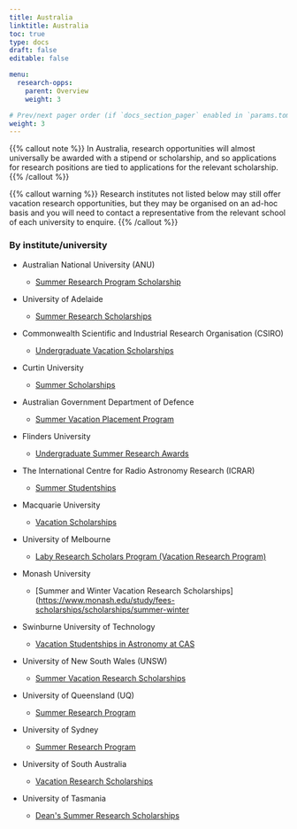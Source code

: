 ```yaml
---
title: Australia
linktitle: Australia
toc: true
type: docs
draft: false
editable: false

menu:
  research-opps:
    parent: Overview
    weight: 3

# Prev/next pager order (if `docs_section_pager` enabled in `params.toml`)
weight: 3
---
```


{{% callout note %}}
In Australia, research opportunities will almost universally be awarded with a stipend or scholarship, and so applications for research positions are tied to applications for the relevant scholarship.
{{% /callout %}}

{{% callout warning %}}
Research institutes not listed below may still offer vacation research opportunities, but they may be organised on an ad-hoc basis and you will need to contact a representative from the relevant school of each university to enquire.
{{% /callout %}}

### By institute/university

- Australian National University (ANU)
 
    - [Summer Research Program Scholarship](https://physics.anu.edu.au/study/summerscholarships/)
 
- University of Adelaide
 
    - [Summer Research Scholarships](https://scholarships.adelaide.edu.au/Scholarships/undergraduate/all-faculties/adelaide-summer-research-scholarships)
  
- Commonwealth Scientific and Industrial Research Organisation (CSIRO)
 
    - [Undergraduate Vacation Scholarships](https://www.csiro.au/en/Careers/Studentships/Vacation-scholarships)
    
- Curtin University

    - [Summer Scholarships](https://scieng.curtin.edu.au/schools/electrical-eng-computing-maths/physics-and-astronomy/scholarships-2/)
  
- Australian Government Department of Defence
 
    - [Summer Vacation Placement Program](https://www.dst.defence.gov.au/careers/student-opportunities/summer-vacation-placement-program)
    
- Flinders University

    - [Undergraduate Summer Research Awards](https://students.flinders.edu.au/cse/undergraduate-summer-research-awards)
    
- The International Centre for Radio Astronomy Research (ICRAR)
 
    - [Summer Studentships](https://www.icrar.org/study-with-icrar/studentships/)

- Macquarie University

    - [Vacation Scholarships](https://www.mq.edu.au/faculty-of-science-and-engineering/departments-and-schools/department-of-physics-and-astronomy/study-with-us/vacation-scholarships)
    
- University of Melbourne

    - [Laby Research Scholars Program (Vacation Research Program)](https://physics.unimelb.edu.au/study/Scholarships/laby-research-scholars-program)
  
- Monash University
 
    - [Summer and Winter Vacation Research Scholarships](https://www.monash.edu/study/fees-scholarships/scholarships/summer-winter
  
- Swinburne University of Technology
 
    - [Vacation Studentships in Astronomy at CAS](https://astronomy.swin.edu.au/study/vacstudents.html)
  
- University of New South Wales (UNSW)
 
    - [Summer Vacation Research Scholarships](https://www.science.unsw.edu.au/student-life/student-opportunities/internships/summer-vacation-research-scholarships)
    
- University of Queensland (UQ)

    - [Summer Research Program](https://science.uq.edu.au/student-support/scholarships/undergraduate-scholarships/uq-summer-research-program)
 
- University of Sydney
 
    - [Summer Research Program](https://www.sydney.edu.au/students/summer-research-programs.html)
  
- University of South Australia
 
    - [Vacation Research Scholarships](https://unisa.edu.au/research/degrees/scholarships/vacation-research-scholarships/)
  
- University of Tasmania

    - [Dean's Summer Research Scholarships](https://info.scholarships.utas.edu.au/AwardDetails.aspx?AwardId=335)
    

 
